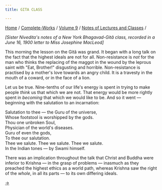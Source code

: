 ```yaml
---
title: GITA CLASS

---
```



[Home](../../../index.htm) / [Complete-Works](../../complete_works.htm)
/ [Volume 9](../volume_9_contents.htm) / [Notes of Lectures and
Classes](notes_of_lectures_and_classes_contents.htm) /



*\[Sister Nivedita's notes of a New York Bhagavad-Gitâ class, recorded
in a June 16, 1900 letter to Miss Josephine MacLeod\]*

This morning the lesson on the Gitâ was grand. It began with a long talk
on the fact that the highest ideals are not for all. Non-resistance is
*not* for the man who thinks the replacing of the maggot in the wound by
the leprous saint with "Eat, Brother!" disgusting and horrible.
Non-resistance is practised by a mother's love towards an angry child.
It is a travesty in the mouth of a coward, or in the face of a lion.

Let us be true. Nine-tenths of our life's energy is spent in trying to
make people *think* us that which we are not. That energy would be more
rightly spent in *becoming* that which we would like to be. And so it
went — beginning with the salutation to an incarnation:

Salutation to thee — the Guru of the universe,  
Whose footstool is worshipped by the gods.  
Thou one unbroken Soul,  
Physician of the world's diseases.  
Guru of even the gods,  
To thee our salutation.  
Thee we salute. Thee we salute. Thee we salute.  
In the Indian tones — by Swami himself.

There was an implication throughout the talk that Christ and Buddha were
inferior to Krishna — in the grasp of problems — inasmuch as they
preached the highest ethics as a world path, whereas Krishna saw the
right of the *whole*, in all its parts — to its own differing ideals.

[→](remarks_from_various_lectures.htm)


